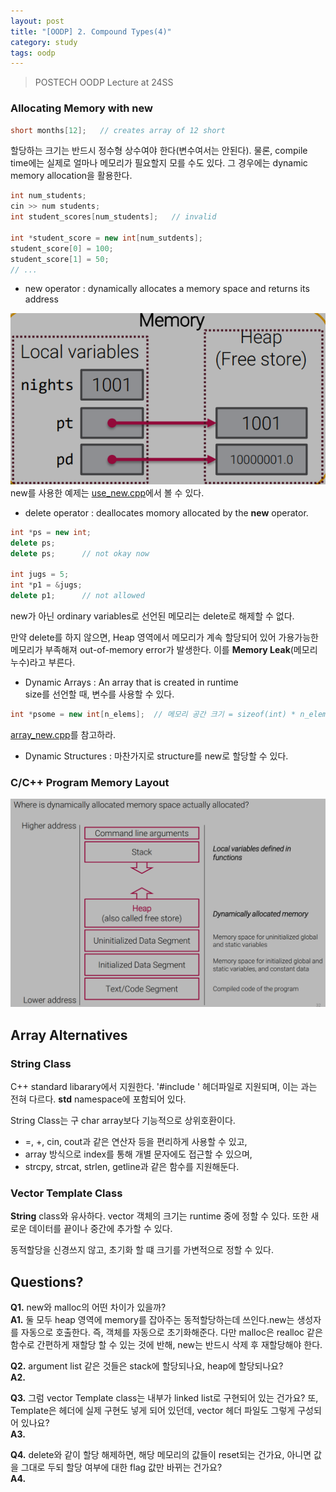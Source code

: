 ```yaml
---
layout: post
title: "[OODP] 2. Compound Types(4)"
category: study
tags: oodp
---
```


> POSTECH OODP Lecture at 24SS

### Allocating Memory with new
``` c++
short months[12];   // creates array of 12 short
```
할당하는 크기는 반드시 정수형 상수여야 한다(변수여서는 안된다).
물론, compile time에는 실제로 얼마나 메모리가 필요할지 모를 수도 있다. 그 경우에는 dynamic memory allocation을 활용한다.
``` c++
int num_students;
cin >> num students;
int student_scores[num_students];   // invalid

int *student_score = new int[num_sutdents];
student_score[0] = 100;
student_score[1] = 50;
// ...
```
* new operator : dynamically allocates a memory space and returns its address
<!--more-->
![new_allocator](/assets/img/2024-03-13/new_allocator.png)
new를 사용한 예제는 [use_new.cpp]에서 볼 수 있다.

* delete operator : deallocates momory allocated by the **new** operator.
```c++
int *ps = new int;
delete ps;
delete ps;      // not okay now

int jugs = 5;
int *p1 = &jugs;
delete p1;      // not allowed
```
new가 아닌 ordinary variables로 선언된 메모리는 delete로 해제할 수 없다.

만약 delete를 하지 않으면, Heap 영역에서 메모리가 계속 할당되어 있어 가용가능한 메모리가 부족해져 out-of-memory error가 발생한다. 이를 **Memory Leak**(메모리 누수)라고 부른다.

* Dynamic Arrays : An array that is created in runtime <br>
size를 선언할 때, 변수를 사용할 수 있다.
``` c++
int *psome = new int[n_elems];  // 메모리 공간 크기 = sizeof(int) * n_elems
```
[array_new.cpp]를 참고하라.

* Dynamic Structures : 마찬가지로 structure를 new로 할당할 수 있다.


### C/C++ Program Memory Layout
![memory_layout](/assets/img/2024-03-13/memory_layout.png)

## Array Alternatives
### String Class
C++ standard libarary에서 지원한다.
'#include <string>' 헤더파일로 지원되며, 이는 <cstring>과는 전혀 다르다. 
**std** namespace에 포함되어 있다.

String Class는 구 char array보다 기능적으로 상위호환이다.
* =, +, cin, cout과 같은 연산자 등을 편리하게 사용할 수 있고,
* array 방식으로 index를 통해 개별 문자에도 접근할 수 있으며,
* strcpy, strcat, strlen, getline과 같은 함수를 지원해둔다.


### Vector Template Class 
**String** class와 유사하다. vector 객체의 크기는 runtime 중에 정할 수 있다. 또한 새로운 데이터를 끝이나 중간에 추가할 수 있다.

동적할당을 신경쓰지 않고, 초기화 할 떄 크기를 가변적으로 정할 수 있다.



## Questions?
**Q1.** new와 malloc의 어떤 차이가 있을까? <br>
**A1.** 둘 모두 heap 영역에 memory를 잡아주는 동적할당하는데 쓰인다.new는 생성자를 자동으로 호출한다. 즉, 객체를 자동으로 초기화해준다. 다만 malloc은 realloc 같은 함수로 간편하게 재할당 할 수 있는 것에 반해, new는 반드시 삭제 후 재할당해야 한다.

**Q2.** argument list 같은 것들은 stack에 할당되나요, heap에 할당되나요? <br>
**A2.**

**Q3.** 그럼 vector Template class는 내부가 linked list로 구현되어 있는 건가요? 또, Template은 헤더에 실제 구현도 넣게 되어 있던데, vector 헤더 파일도 그렇게 구성되어 있나요? <br>
**A3.** 

**Q4.** delete와 같이 할당 해제하면, 해당 메모리의 값들이 reset되는 건가요, 아니면 값을 그대로 두되 할당 여부에 대한 flag 값만 바뀌는 건가요? <br>
**A4.**


<!-- Links -->
[use_new.cpp]: https://github.com/baejaeho18/code/blob/main/0-Education/cpp/DataTypes/CompoundTypes/use_new.cpp
[array_new.cpp]: https://github.com/baejaeho18/code/blob/main/0-Education/cpp/DataTypes/CompoundTypes/array_new.cpp